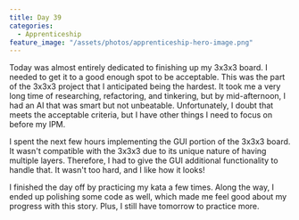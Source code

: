 ```yaml
---
title: Day 39
categories:
  - Apprenticeship
feature_image: "/assets/photos/apprenticeship-hero-image.png"
---
```


Today was almost entirely dedicated to finishing up my 3x3x3 board. I needed to get it to
a good enough spot to be acceptable. This was the part of the 3x3x3 project that I anticipated
being the hardest. It took me a very long time of researching, refactoring, and tinkering, but by
mid-afternoon, I had an AI that was smart but not unbeatable. Unfortunately, I doubt that meets the
acceptable criteria, but I have other things I need to focus on before my IPM.

I spent the next few hours implementing the GUI portion of the 3x3x3 board. It wasn't compatible
with the 3x3x3 due to its unique nature of having multiple layers. Therefore, I had to give the
GUI additional functionality to handle that. It wasn't too hard, and I like how it looks!

I finished the day off by practicing my kata a few times. Along the way, I ended up polishing
some code as well, which made me feel good about my progress with this story. Plus, I still have
tomorrow to practice more.